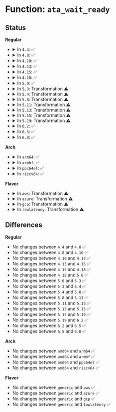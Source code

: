 # Function: <code>ata_wait_ready</code>

## Status
<b>Regular</b>
<ul>
<li>
<details>
<summary>In <code>4.4</code>: ✅</summary>

```c
int ata_wait_ready(struct ata_link *link, long unsigned int deadline, int (*check_ready)(struct ata_link *));
```

**Collision:** Unique Global

**Inline:** No

**Transformation:** False

**Instances:**

```
In drivers/ata/libata-core.c (ffffffff815cecb0)
Location: drivers/ata/libata-core.c:3403
Inline: False
Direct callers:
  - drivers/ata/libata-core.c:ata_wait_after_reset
  - drivers/ata/libata-core.c:sata_link_hardreset
  - drivers/ata/libata-core.c:sata_link_hardreset
  - drivers/ata/libata-sff.c:ata_sff_wait_after_reset
  - drivers/ata/libata-sff.c:ata_sff_wait_after_reset
```
**Symbols:**

```
ffffffff815cecb0-ffffffff815cee19: ata_wait_ready (STB_GLOBAL)
```
</details>
</li>
<li>
<details>
<summary>In <code>4.8</code>: ✅</summary>

```c
int ata_wait_ready(struct ata_link *link, long unsigned int deadline, int (*check_ready)(struct ata_link *));
```

**Collision:** Unique Global

**Inline:** No

**Transformation:** False

**Instances:**

```
In drivers/ata/libata-core.c (ffffffff816278b0)
Location: drivers/ata/libata-core.c:3578
Inline: False
Direct callers:
  - drivers/ata/libata-core.c:sata_link_hardreset
  - drivers/ata/libata-core.c:sata_link_hardreset
  - drivers/ata/libata-core.c:ata_wait_after_reset
  - drivers/ata/libata-sff.c:ata_sff_wait_after_reset
  - drivers/ata/libata-sff.c:ata_sff_wait_after_reset
```
**Symbols:**

```
ffffffff816278b0-ffffffff816279f8: ata_wait_ready (STB_GLOBAL)
```
</details>
</li>
<li>
<details>
<summary>In <code>4.10</code>: ✅</summary>

```c
int ata_wait_ready(struct ata_link *link, long unsigned int deadline, int (*check_ready)(struct ata_link *));
```

**Collision:** Unique Global

**Inline:** No

**Transformation:** False

**Instances:**

```
In drivers/ata/libata-core.c (ffffffff81658510)
Location: drivers/ata/libata-core.c:3620
Inline: False
Direct callers:
  - drivers/ata/libata-core.c:sata_link_hardreset
  - drivers/ata/libata-core.c:sata_link_hardreset
  - drivers/ata/libata-core.c:ata_wait_after_reset
  - drivers/ata/libata-sff.c:ata_sff_wait_after_reset
  - drivers/ata/libata-sff.c:ata_sff_wait_after_reset
```
**Symbols:**

```
ffffffff81658510-ffffffff81658658: ata_wait_ready (STB_GLOBAL)
```
</details>
</li>
<li>
<details>
<summary>In <code>4.13</code>: ✅</summary>

```c
int ata_wait_ready(struct ata_link *link, long unsigned int deadline, int (*check_ready)(struct ata_link *));
```

**Collision:** Unique Global

**Inline:** No

**Transformation:** False

**Instances:**

```
In drivers/ata/libata-core.c (ffffffff8166cd20)
Location: drivers/ata/libata-core.c:3697
Inline: False
Direct callers:
  - drivers/ata/libata-core.c:sata_link_hardreset
  - drivers/ata/libata-core.c:sata_link_hardreset
  - drivers/ata/libata-core.c:ata_wait_after_reset
  - drivers/ata/libata-sff.c:ata_sff_wait_after_reset
  - drivers/ata/libata-sff.c:ata_sff_wait_after_reset
```
**Symbols:**

```
ffffffff8166cd20-ffffffff8166ce5b: ata_wait_ready (STB_GLOBAL)
```
</details>
</li>
<li>
<details>
<summary>In <code>4.15</code>: ✅</summary>

```c
int ata_wait_ready(struct ata_link *link, long unsigned int deadline, int (*check_ready)(struct ata_link *));
```

**Collision:** Unique Global

**Inline:** No

**Transformation:** False

**Instances:**

```
In drivers/ata/libata-core.c (ffffffff816d6370)
Location: drivers/ata/libata-core.c:3706
Inline: False
Direct callers:
  - drivers/ata/libata-core.c:sata_link_hardreset
  - drivers/ata/libata-core.c:sata_link_hardreset
  - drivers/ata/libata-core.c:ata_wait_after_reset
  - drivers/ata/libata-sff.c:ata_sff_wait_after_reset
  - drivers/ata/libata-sff.c:ata_sff_wait_after_reset
```
**Symbols:**

```
ffffffff816d6370-ffffffff816d64ad: ata_wait_ready (STB_GLOBAL)
```
</details>
</li>
<li>
<details>
<summary>In <code>4.18</code>: ✅</summary>

```c
int ata_wait_ready(struct ata_link *link, long unsigned int deadline, int (*check_ready)(struct ata_link *));
```

**Collision:** Unique Global

**Inline:** No

**Transformation:** False

**Instances:**

```
In drivers/ata/libata-core.c (ffffffff81711fc0)
Location: drivers/ata/libata-core.c:3702
Inline: False
Direct callers:
  - drivers/ata/libata-core.c:sata_link_hardreset
  - drivers/ata/libata-core.c:sata_link_hardreset
  - drivers/ata/libata-core.c:ata_wait_after_reset
  - drivers/ata/libata-sff.c:ata_sff_wait_after_reset
  - drivers/ata/libata-sff.c:ata_sff_wait_after_reset
```
**Symbols:**

```
ffffffff81711fc0-ffffffff817120f4: ata_wait_ready (STB_GLOBAL)
```
</details>
</li>
<li>
<details>
<summary>In <code>5.0</code>: ✅</summary>

```c
int ata_wait_ready(struct ata_link *link, long unsigned int deadline, int (*check_ready)(struct ata_link *));
```

**Collision:** Unique Global

**Inline:** No

**Transformation:** False

**Instances:**

```
In drivers/ata/libata-core.c (ffffffff81734460)
Location: drivers/ata/libata-core.c:3702
Inline: False
Direct callers:
  - drivers/ata/libata-core.c:sata_link_hardreset
  - drivers/ata/libata-core.c:sata_link_hardreset
  - drivers/ata/libata-core.c:ata_wait_after_reset
  - drivers/ata/libata-sff.c:ata_sff_wait_after_reset
  - drivers/ata/libata-sff.c:ata_sff_wait_after_reset
```
**Symbols:**

```
ffffffff81734460-ffffffff81734594: ata_wait_ready (STB_GLOBAL)
```
</details>
</li>
<li>
<details>
<summary>In <code>5.3</code>: Transformation ⚠️</summary>

```c
int ata_wait_ready(struct ata_link *link, long unsigned int deadline, int (*check_ready)(struct ata_link *));
```

**Collision:** Unique Global

**Inline:** No

**Transformation:** True

**Instances:**

```
In drivers/ata/libata-core.c (0)
Location: drivers/ata/libata-core.c:3686
Inline: False
Direct callers:
  - drivers/ata/libata-core.c:sata_link_hardreset
  - drivers/ata/libata-core.c:sata_link_hardreset
  - drivers/ata/libata-core.c:ata_wait_after_reset
  - drivers/ata/libata-sff.c:ata_sff_wait_after_reset
  - drivers/ata/libata-sff.c:ata_sff_wait_after_reset
```
**Symbols:**

```
ffffffff81771d26-ffffffff81771d5d: ata_wait_ready.cold (STB_LOCAL)
ffffffff8176fe20-ffffffff8176ff3d: ata_wait_ready (STB_GLOBAL)
```
</details>
</li>
<li>
<details>
<summary>In <code>5.4</code>: Transformation ⚠️</summary>

```c
int ata_wait_ready(struct ata_link *link, long unsigned int deadline, int (*check_ready)(struct ata_link *));
```

**Collision:** Unique Global

**Inline:** No

**Transformation:** True

**Instances:**

```
In drivers/ata/libata-core.c (0)
Location: drivers/ata/libata-core.c:3686
Inline: False
Direct callers:
  - drivers/ata/libata-core.c:sata_link_hardreset
  - drivers/ata/libata-core.c:sata_link_hardreset
  - drivers/ata/libata-core.c:ata_wait_after_reset
  - drivers/ata/libata-sff.c:ata_sff_wait_after_reset
  - drivers/ata/libata-sff.c:ata_sff_wait_after_reset
```
**Symbols:**

```
ffffffff81795cde-ffffffff81795d02: ata_wait_ready.cold (STB_LOCAL)
ffffffff81793e70-ffffffff81793f93: ata_wait_ready (STB_GLOBAL)
```
</details>
</li>
<li>
<details>
<summary>In <code>5.8</code>: Transformation ⚠️</summary>

```c
int ata_wait_ready(struct ata_link *link, long unsigned int deadline, int (*check_ready)(struct ata_link *));
```

**Collision:** Unique Global

**Inline:** No

**Transformation:** True

**Instances:**

```
In drivers/ata/libata-core.c (0)
Location: drivers/ata/libata-core.c:3397
Inline: False
Direct callers:
  - drivers/ata/libata-core.c:ata_wait_after_reset
  - drivers/ata/libata-sata.c:sata_link_hardreset
  - drivers/ata/libata-sata.c:sata_link_hardreset
  - drivers/ata/libata-sff.c:ata_sff_wait_after_reset
  - drivers/ata/libata-sff.c:ata_sff_wait_after_reset
```
**Symbols:**

```
ffffffff8185950d-ffffffff81859531: ata_wait_ready.cold (STB_LOCAL)
ffffffff81854aa0-ffffffff81854c19: ata_wait_ready (STB_GLOBAL)
```
</details>
</li>
<li>
<details>
<summary>In <code>5.11</code>: Transformation ⚠️</summary>

```c
int ata_wait_ready(struct ata_link *link, long unsigned int deadline, int (*check_ready)(struct ata_link *));
```

**Collision:** Unique Global

**Inline:** No

**Transformation:** True

**Instances:**

```
In drivers/ata/libata-core.c (0)
Location: drivers/ata/libata-core.c:3397
Inline: False
Direct callers:
  - drivers/ata/libata-core.c:ata_wait_after_reset
  - drivers/ata/libata-sata.c:sata_link_hardreset
  - drivers/ata/libata-sata.c:sata_link_hardreset
  - drivers/ata/libata-sff.c:ata_sff_wait_after_reset
  - drivers/ata/libata-sff.c:ata_sff_wait_after_reset
```
**Symbols:**

```
ffffffff81c17520-ffffffff81c17544: ata_wait_ready.cold (STB_LOCAL)
ffffffff81864d70-ffffffff81864ee9: ata_wait_ready (STB_GLOBAL)
```
</details>
</li>
<li>
<details>
<summary>In <code>5.13</code>: Transformation ⚠️</summary>

```c
int ata_wait_ready(struct ata_link *link, long unsigned int deadline, int (*check_ready)(struct ata_link *));
```

**Collision:** Unique Global

**Inline:** No

**Transformation:** True

**Instances:**

```
In drivers/ata/libata-core.c (0)
Location: drivers/ata/libata-core.c:3397
Inline: False
Direct callers:
  - drivers/ata/libata-core.c:ata_wait_after_reset
  - drivers/ata/libata-sata.c:sata_link_hardreset
  - drivers/ata/libata-sata.c:sata_link_hardreset
  - drivers/ata/libata-sff.c:ata_sff_wait_after_reset
  - drivers/ata/libata-sff.c:ata_sff_wait_after_reset
```
**Symbols:**

```
ffffffff81c0914d-ffffffff81c09171: ata_wait_ready.cold (STB_LOCAL)
ffffffff81847810-ffffffff81847989: ata_wait_ready (STB_GLOBAL)
```
</details>
</li>
<li>
<details>
<summary>In <code>5.15</code>: Transformation ⚠️</summary>

```c
int ata_wait_ready(struct ata_link *link, long unsigned int deadline, int (*check_ready)(struct ata_link *));
```

**Collision:** Unique Global

**Inline:** No

**Transformation:** True

**Instances:**

```
In drivers/ata/libata-core.c (0)
Location: drivers/ata/libata-core.c:3448
Inline: False
Direct callers:
  - drivers/ata/libata-core.c:ata_wait_after_reset
  - drivers/ata/libata-sata.c:sata_link_hardreset
  - drivers/ata/libata-sata.c:sata_link_hardreset
  - drivers/ata/libata-sff.c:ata_sff_wait_after_reset
  - drivers/ata/libata-sff.c:ata_sff_wait_after_reset
```
**Symbols:**

```
ffffffff81d0d9c3-ffffffff81d0d9e7: ata_wait_ready.cold (STB_LOCAL)
ffffffff818d4730-ffffffff818d4939: ata_wait_ready (STB_GLOBAL)
```
</details>
</li>
<li>
<details>
<summary>In <code>5.19</code>: Transformation ⚠️</summary>

```c
int ata_wait_ready(struct ata_link *link, long unsigned int deadline, int (*check_ready)(struct ata_link *));
```

**Collision:** Unique Global

**Inline:** No

**Transformation:** True

**Instances:**

```
In drivers/ata/libata-core.c (0)
Location: drivers/ata/libata-core.c:3479
Inline: False
Direct callers:
  - drivers/ata/libata-core.c:ata_wait_after_reset
  - drivers/ata/libata-sata.c:sata_link_hardreset
  - drivers/ata/libata-sata.c:sata_link_hardreset
  - drivers/ata/libata-sff.c:ata_sff_wait_after_reset
  - drivers/ata/libata-sff.c:ata_sff_wait_after_reset
```
**Symbols:**

```
ffffffff81ed69a1-ffffffff81ed69e4: ata_wait_ready.cold (STB_LOCAL)
ffffffff81a24f30-ffffffff81a2515c: ata_wait_ready (STB_GLOBAL)
```
</details>
</li>
<li>
<details>
<summary>In <code>6.2</code>: ✅</summary>

```c
int ata_wait_ready(struct ata_link *link, long unsigned int deadline, int (*check_ready)(struct ata_link *));
```

**Collision:** Unique Global

**Inline:** No

**Transformation:** False

**Instances:**

```
In drivers/ata/libata-core.c (ffffffff81ba7040)
Location: drivers/ata/libata-core.c:3481
Inline: False
Direct callers:
  - drivers/ata/libata-core.c:ata_wait_after_reset
  - drivers/ata/libata-sata.c:sata_link_hardreset
  - drivers/ata/libata-sata.c:sata_link_hardreset
  - drivers/ata/libata-sff.c:ata_sff_wait_after_reset
  - drivers/ata/libata-sff.c:ata_sff_wait_after_reset
```
**Symbols:**

```
ffffffff81ba7040-ffffffff81ba72b0: ata_wait_ready (STB_GLOBAL)
```
</details>
</li>
<li>
<details>
<summary>In <code>6.5</code>: ✅</summary>

```c
int ata_wait_ready(struct ata_link *link, long unsigned int deadline, int (*check_ready)(struct ata_link *));
```

**Collision:** Unique Global

**Inline:** No

**Transformation:** False

**Instances:**

```
In drivers/ata/libata-core.c (ffffffff81bfdc10)
Location: drivers/ata/libata-core.c:3674
Inline: False
Direct callers:
  - drivers/ata/libata-core.c:ata_wait_after_reset
  - drivers/ata/libata-sata.c:sata_link_hardreset
  - drivers/ata/libata-sata.c:sata_link_hardreset
  - drivers/ata/libata-sff.c:ata_sff_wait_after_reset
  - drivers/ata/libata-sff.c:ata_sff_wait_after_reset
```
**Symbols:**

```
ffffffff81bfdc10-ffffffff81bfde80: ata_wait_ready (STB_GLOBAL)
```
</details>
</li>
<li>
<details>
<summary>In <code>6.8</code>: ✅</summary>

```c
int ata_wait_ready(struct ata_link *link, long unsigned int deadline, int (*check_ready)(struct ata_link *));
```

**Collision:** Unique Global

**Inline:** No

**Transformation:** False

**Instances:**

```
In drivers/ata/libata-core.c (ffffffff81c539c0)
Location: drivers/ata/libata-core.c:3671
Inline: False
Direct callers:
  - drivers/ata/libata-core.c:ata_wait_after_reset
  - drivers/ata/libata-sata.c:sata_link_hardreset
  - drivers/ata/libata-sata.c:sata_link_hardreset
  - drivers/ata/libata-sff.c:ata_sff_wait_after_reset
  - drivers/ata/libata-sff.c:ata_sff_wait_after_reset
```
**Symbols:**

```
ffffffff81c539c0-ffffffff81c53c30: ata_wait_ready (STB_GLOBAL)
```
</details>
</li>
</ul>
<b>Arch</b>
<ul>
<li>
<details>
<summary>In <code>arm64</code>: ✅</summary>

```c
int ata_wait_ready(struct ata_link *link, long unsigned int deadline, int (*check_ready)(struct ata_link *));
```

**Collision:** Unique Global

**Inline:** No

**Transformation:** False

**Instances:**

```
In drivers/ata/libata-core.c (ffff80001099e3a8)
Location: drivers/ata/libata-core.c:3686
Inline: False
Direct callers:
  - drivers/ata/libata-core.c:sata_link_hardreset
  - drivers/ata/libata-core.c:sata_link_hardreset
  - drivers/ata/libata-core.c:ata_wait_after_reset
  - drivers/ata/libata-sff.c:ata_sff_wait_after_reset
  - drivers/ata/libata-sff.c:ata_sff_wait_after_reset
```
**Symbols:**

```
ffff80001099e3a8-ffff80001099e548: ata_wait_ready (STB_GLOBAL)
```
</details>
</li>
<li>
<details>
<summary>In <code>armhf</code>: ✅</summary>

```c
int ata_wait_ready(struct ata_link *link, long unsigned int deadline, int (*check_ready)(struct ata_link *));
```

**Collision:** Unique Global

**Inline:** No

**Transformation:** False

**Instances:**

```
In drivers/ata/libata-core.c (c0a6eac0)
Location: drivers/ata/libata-core.c:3686
Inline: False
Direct callers:
  - drivers/ata/libata-core.c:sata_link_hardreset
  - drivers/ata/libata-core.c:sata_link_hardreset
  - drivers/ata/libata-core.c:ata_wait_after_reset
  - drivers/ata/libata-sff.c:ata_sff_wait_after_reset
  - drivers/ata/libata-sff.c:ata_sff_wait_after_reset
```
**Symbols:**

```
c0a6eac0-c0a6ec68: ata_wait_ready (STB_GLOBAL)
```
</details>
</li>
<li>
<details>
<summary>In <code>ppc64el</code>: ✅</summary>

```c
int ata_wait_ready(struct ata_link *link, long unsigned int deadline, int (*check_ready)(struct ata_link *));
```

**Collision:** Unique Global

**Inline:** No

**Transformation:** False

**Instances:**

```
In drivers/ata/libata-core.c (c000000000a62650)
Location: drivers/ata/libata-core.c:3686
Inline: False
Direct callers:
  - drivers/ata/libata-core.c:sata_link_hardreset
  - drivers/ata/libata-core.c:sata_link_hardreset
  - drivers/ata/libata-core.c:ata_wait_after_reset
  - drivers/ata/libata-sff.c:ata_sff_wait_after_reset
  - drivers/ata/libata-sff.c:ata_sff_wait_after_reset
```
**Symbols:**

```
c000000000a62650-c000000000a6287c: ata_wait_ready (STB_GLOBAL)
```
</details>
</li>
<li>
<details>
<summary>In <code>riscv64</code>: ✅</summary>

```c
int ata_wait_ready(struct ata_link *link, long unsigned int deadline, int (*check_ready)(struct ata_link *));
```

**Collision:** Unique Global

**Inline:** No

**Transformation:** False

**Instances:**

```
In drivers/ata/libata-core.c (ffffffe0005fe4aa)
Location: drivers/ata/libata-core.c:3686
Inline: False
Direct callers:
  - drivers/ata/libata-core.c:sata_link_hardreset
  - drivers/ata/libata-core.c:sata_link_hardreset
  - drivers/ata/libata-core.c:ata_wait_after_reset
  - drivers/ata/libata-sff.c:ata_sff_wait_after_reset
  - drivers/ata/libata-sff.c:ata_sff_wait_after_reset
```
**Symbols:**

```
ffffffe0005fe4aa-ffffffe0005fe5d6: ata_wait_ready (STB_GLOBAL)
```
</details>
</li>
</ul>
<b>Flavor</b>
<ul>
<li>
<details>
<summary>In <code>aws</code>: Transformation ⚠️</summary>

```c
int ata_wait_ready(struct ata_link *link, long unsigned int deadline, int (*check_ready)(struct ata_link *));
```

**Collision:** Unique Global

**Inline:** No

**Transformation:** True

**Instances:**

```
In drivers/ata/libata-core.c (0)
Location: drivers/ata/libata-core.c:3686
Inline: False
Direct callers:
  - drivers/ata/libata-core.c:sata_link_hardreset
  - drivers/ata/libata-core.c:sata_link_hardreset
  - drivers/ata/libata-core.c:ata_wait_after_reset
  - drivers/ata/libata-sff.c:ata_sff_wait_after_reset
  - drivers/ata/libata-sff.c:ata_sff_wait_after_reset
```
**Symbols:**

```
ffffffff8175adf5-ffffffff8175ae19: ata_wait_ready.cold (STB_LOCAL)
ffffffff81758f80-ffffffff817590a3: ata_wait_ready (STB_GLOBAL)
```
</details>
</li>
<li>
<details>
<summary>In <code>azure</code>: Transformation ⚠️</summary>

```c
int ata_wait_ready(struct ata_link *link, long unsigned int deadline, int (*check_ready)(struct ata_link *));
```

**Collision:** Unique Global

**Inline:** No

**Transformation:** True

**Instances:**

```
In drivers/ata/libata-core.c (0)
Location: drivers/ata/libata-core.c:3686
Inline: False
Direct callers:
  - drivers/ata/libata-core.c:sata_link_hardreset
  - drivers/ata/libata-core.c:sata_link_hardreset
  - drivers/ata/libata-core.c:ata_wait_after_reset
  - drivers/ata/libata-sff.c:ata_sff_wait_after_reset
  - drivers/ata/libata-sff.c:ata_sff_wait_after_reset
```
**Symbols:**

```
ffffffff8173ac95-ffffffff8173acb9: ata_wait_ready.cold (STB_LOCAL)
ffffffff81738e20-ffffffff81738f43: ata_wait_ready (STB_GLOBAL)
```
</details>
</li>
<li>
<details>
<summary>In <code>gcp</code>: Transformation ⚠️</summary>

```c
int ata_wait_ready(struct ata_link *link, long unsigned int deadline, int (*check_ready)(struct ata_link *));
```

**Collision:** Unique Global

**Inline:** No

**Transformation:** True

**Instances:**

```
In drivers/ata/libata-core.c (0)
Location: drivers/ata/libata-core.c:3686
Inline: False
Direct callers:
  - drivers/ata/libata-core.c:sata_link_hardreset
  - drivers/ata/libata-core.c:sata_link_hardreset
  - drivers/ata/libata-core.c:ata_wait_after_reset
  - drivers/ata/libata-sff.c:ata_sff_wait_after_reset
  - drivers/ata/libata-sff.c:ata_sff_wait_after_reset
```
**Symbols:**

```
ffffffff8178ab5e-ffffffff8178ab82: ata_wait_ready.cold (STB_LOCAL)
ffffffff81788cf0-ffffffff81788e13: ata_wait_ready (STB_GLOBAL)
```
</details>
</li>
<li>
<details>
<summary>In <code>lowlatency</code>: Transformation ⚠️</summary>

```c
int ata_wait_ready(struct ata_link *link, long unsigned int deadline, int (*check_ready)(struct ata_link *));
```

**Collision:** Unique Global

**Inline:** No

**Transformation:** True

**Instances:**

```
In drivers/ata/libata-core.c (0)
Location: drivers/ata/libata-core.c:3686
Inline: False
Direct callers:
  - drivers/ata/libata-core.c:sata_link_hardreset
  - drivers/ata/libata-core.c:sata_link_hardreset
  - drivers/ata/libata-core.c:ata_wait_after_reset
  - drivers/ata/libata-sff.c:ata_sff_wait_after_reset
  - drivers/ata/libata-sff.c:ata_sff_wait_after_reset
```
**Symbols:**

```
ffffffff817a49ae-ffffffff817a49d2: ata_wait_ready.cold (STB_LOCAL)
ffffffff817a2b40-ffffffff817a2c63: ata_wait_ready (STB_GLOBAL)
```
</details>
</li>
</ul>

## Differences
<b>Regular</b>
<ul>
<li>
No changes between <code>4.4</code> and <code>4.8</code> ✅
</li>
<li>
No changes between <code>4.8</code> and <code>4.10</code> ✅
</li>
<li>
No changes between <code>4.10</code> and <code>4.13</code> ✅
</li>
<li>
No changes between <code>4.13</code> and <code>4.15</code> ✅
</li>
<li>
No changes between <code>4.15</code> and <code>4.18</code> ✅
</li>
<li>
No changes between <code>4.18</code> and <code>5.0</code> ✅
</li>
<li>
No changes between <code>5.0</code> and <code>5.3</code> ✅
</li>
<li>
No changes between <code>5.3</code> and <code>5.4</code> ✅
</li>
<li>
No changes between <code>5.4</code> and <code>5.8</code> ✅
</li>
<li>
No changes between <code>5.8</code> and <code>5.11</code> ✅
</li>
<li>
No changes between <code>5.11</code> and <code>5.13</code> ✅
</li>
<li>
No changes between <code>5.13</code> and <code>5.15</code> ✅
</li>
<li>
No changes between <code>5.15</code> and <code>5.19</code> ✅
</li>
<li>
No changes between <code>5.19</code> and <code>6.2</code> ✅
</li>
<li>
No changes between <code>6.2</code> and <code>6.5</code> ✅
</li>
<li>
No changes between <code>6.5</code> and <code>6.8</code> ✅
</li>
</ul>
<b>Arch</b>
<ul>
<li>
No changes between <code>amd64</code> and <code>arm64</code> ✅
</li>
<li>
No changes between <code>amd64</code> and <code>armhf</code> ✅
</li>
<li>
No changes between <code>amd64</code> and <code>ppc64el</code> ✅
</li>
<li>
No changes between <code>amd64</code> and <code>riscv64</code> ✅
</li>
</ul>
<b>Flavor</b>
<ul>
<li>
No changes between <code>generic</code> and <code>aws</code> ✅
</li>
<li>
No changes between <code>generic</code> and <code>azure</code> ✅
</li>
<li>
No changes between <code>generic</code> and <code>gcp</code> ✅
</li>
<li>
No changes between <code>generic</code> and <code>lowlatency</code> ✅
</li>
</ul>
